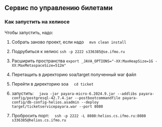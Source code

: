 ## Сервис по управлению билетами
### Как запустить на хелиосе

Чтобы запустить, надо:
1. Собрать заново проект, если надо
`   mvn clean install
`
2. Подрубиться к хелиос
`ssh -p 2222 s336385@se.ifmo.ru
`
3. Расширить пространства
`export _JAVA_OPTIONS="-XX:MaxHeapSize=1G -XX:MaxMetaspaceSize=512m"
`
4. Перетащить в директорию soa/target полученный war файл

5. Перейти в директорию soa
`   cd ticket
`
6. запустить:
`   java -jar payara-micro-6.2024.9.jar --addlibs payara-config/postgresql-42.7.4.jar --postbootcommandfile payara-config/db-config-helios.asadmin --deploy target/ticketservicepayara.war --port 8080
`

7. Пробросить порт:
`   ssh -p 2222 -L 8080:helios.cs.ifmo.ru:8080 s336385@helios.cs.ifmo.ru
`